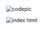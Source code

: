 




![codepic](https://user-images.githubusercontent.com/112421127/194867202-790192a2-a160-442c-975f-8ce11fd36874.jpg)

![index html](https://user-images.githubusercontent.com/112421127/194867209-931f45f0-7ebb-40ca-86aa-b5f1c18fc96f.jpg)



